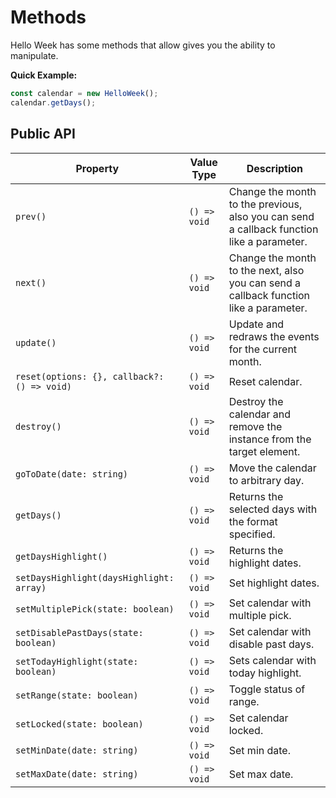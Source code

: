 # Methods

Hello Week has some methods that allow gives you the ability to manipulate.

**Quick Example:**

```js
const calendar = new HelloWeek();
calendar.getDays();
```

## Public API

| Property                                    | Value Type    | Description                                                                               |
| ------------------------------------------- | ------------- | ----------------------------------------------------------------------------------------- |
| `prev()`                                    | `() => void` | Change the month to the previous, also you can send a callback function like a parameter. |
| `next()`                                    | `() => void` | Change the month to the next, also you can send a callback function like a parameter.     |
| `update()`                                  | `() => void` | Update and redraws the events for the current month.                                      |
| `reset(options: {}, callback?: () => void)` | `() => void` | Reset calendar.                                                                           |
| `destroy()`                                 | `() => void` | Destroy the calendar and remove the instance from the target element.                     |
| `goToDate(date: string)`                    | `() => void` | Move the calendar to arbitrary day.                                                       |
| `getDays()`                                 | `() => void` | Returns the selected days with the format specified.                                      |
| `getDaysHighlight()`                        | `() => void` | Returns the highlight dates.                                                              |
| `setDaysHighlight(daysHighlight: array)`    | `() => void` | Set highlight dates.                                                                      |
| `setMultiplePick(state: boolean)`           | `() => void` | Set calendar with multiple pick.                                                          |
| `setDisablePastDays(state: boolean)`        | `() => void` | Set calendar with disable past days.                                                      |
| `setTodayHighlight(state: boolean)`         | `() => void` | Sets calendar with today highlight.                                                       |
| `setRange(state: boolean)`                  | `() => void` | Toggle status of range.                                                                   |
| `setLocked(state: boolean)`                 | `() => void` | Set calendar locked.                                                                      |
| `setMinDate(date: string)`                  | `() => void` | Set min date.                                                                             |
| `setMaxDate(date: string)`                  | `() => void` | Set max date.                                                                             |
